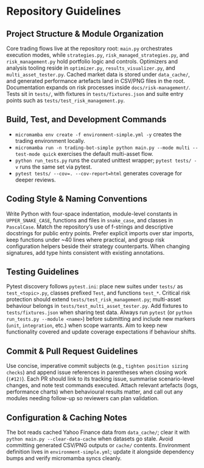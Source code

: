 # Repository Guidelines

## Project Structure & Module Organization
Core trading flows live at the repository root: `main.py` orchestrates execution modes, while `strategies.py`, `risk_managed_strategies.py`, and `risk_management.py` hold portfolio logic and controls. Optimizers and analysis tooling reside in `optimizer.py`, `results_visualizer.py`, and `multi_asset_tester.py`. Cached market data is stored under `data_cache/`, and generated performance artefacts land in CSV/PNG files in the root. Documentation expands on risk processes inside `docs/risk-management/`. Tests sit in `tests/`, with fixtures in `tests/fixtures.json` and suite entry points such as `tests/test_risk_management.py`.

## Build, Test, and Development Commands
- `micromamba env create -f environment-simple.yml -y` creates the trading environment locally.
- `micromamba run -n trading-bot-simple python main.py --mode multi --test-mode quick` exercises the default multi-asset flow.
- `python run_tests.py` runs the curated unittest wrapper; `pytest tests/ -v` runs the same set via pytest.
- `pytest tests/ --cov=. --cov-report=html` generates coverage for deeper reviews.

## Coding Style & Naming Conventions
Write Python with four-space indentation, module-level constants in `UPPER_SNAKE_CASE`, functions and files in `snake_case`, and classes in `PascalCase`. Match the repository’s use of f-strings and descriptive docstrings for public entry points. Prefer explicit imports over star imports, keep functions under ~40 lines where practical, and group risk configuration helpers beside their strategy counterparts. When changing signatures, add type hints consistent with existing annotations.

## Testing Guidelines
Pytest discovery follows `pytest.ini`: place new suites under `tests/` as `test_<topic>.py`, classes prefixed `Test`, and functions `test_*`. Critical risk protection should extend `tests/test_risk_management.py`; multi-asset behaviour belongs in `tests/test_multi_asset_tester.py`. Add fixtures to `tests/fixtures.json` when sharing test data. Always run `pytest` (or `python run_tests.py --module <name>`) before submitting and include new markers (`unit`, `integration`, etc.) when scope warrants. Aim to keep new functionality covered and update coverage expectations if behaviour shifts.

## Commit & Pull Request Guidelines
Use concise, imperative commit subjects (e.g., `tighten position sizing checks`) and append issue references in parentheses when closing work (`(#12)`). Each PR should link to its tracking issue, summarise scenario-level changes, and note test commands executed. Attach relevant artefacts (logs, performance charts) when behavioural results matter, and call out any modules needing follow-up so reviewers can plan validation.

## Configuration & Caching Notes
The bot reads cached Yahoo Finance data from `data_cache/`; clear it with `python main.py --clear-data-cache` when datasets go stale. Avoid committing generated CSV/PNG outputs or `cache/` contents. Environment definition lives in `environment-simple.yml`; update it alongside dependency bumps and verify micromamba syncs cleanly.
